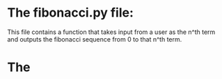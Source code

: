 # The fibonacci.py file:
This file contains a function that takes input from a user as the n^th term and outputs the fibonacci sequence from 0 to 
that n^th term.

# The 
